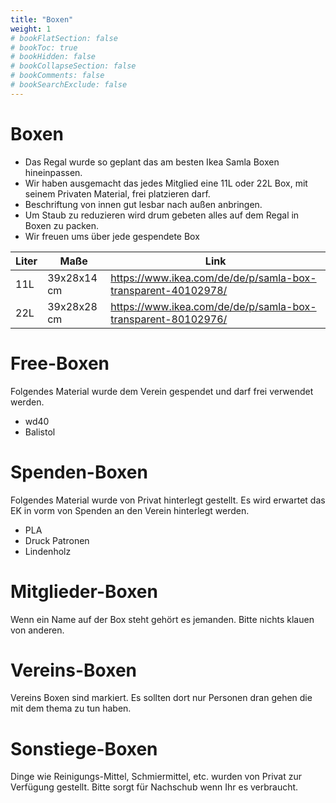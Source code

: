 ```yaml
---
title: "Boxen"
weight: 1
# bookFlatSection: false
# bookToc: true
# bookHidden: false
# bookCollapseSection: false
# bookComments: false
# bookSearchExclude: false
---
```


# Boxen

- Das Regal wurde so geplant das am besten Ikea Samla Boxen hineinpassen.
- Wir haben ausgemacht das jedes Mitglied eine 11L oder 22L Box, mit seinem Privaten Material, frei platzieren darf.
- Beschriftung von innen gut lesbar nach außen anbringen.
- Um Staub zu reduzieren wird drum gebeten alles auf dem Regal in Boxen zu packen.
- Wir freuen ums über jede gespendete Box

|Liter|Maße|Link|
|--|--|--|
|11L | 39x28x14 cm | https://www.ikea.com/de/de/p/samla-box-transparent-40102978/ |
|22L | 39x28x28 cm | https://www.ikea.com/de/de/p/samla-box-transparent-80102976/ |

# Free-Boxen

Folgendes Material wurde dem Verein gespendet und darf frei verwendet werden.

- wd40
- Balistol

# Spenden-Boxen

Folgendes Material wurde von Privat hinterlegt gestellt. Es wird erwartet das EK in vorm von Spenden an den Verein hinterlegt werden.

- PLA
- Druck Patronen
- Lindenholz

# Mitglieder-Boxen

Wenn ein Name auf der Box steht gehört es jemanden. Bitte nichts klauen von anderen.

# Vereins-Boxen

Vereins Boxen sind markiert. Es sollten dort nur Personen dran gehen die mit dem thema zu tun haben.

# Sonstiege-Boxen

Dinge wie Reinigungs-Mittel, Schmiermittel, etc. wurden von Privat zur Verfügung gestellt. Bitte sorgt für Nachschub wenn Ihr es verbraucht.
